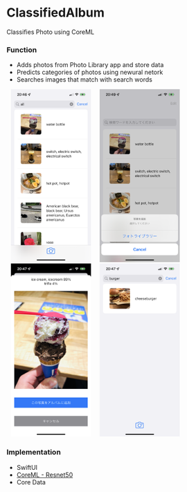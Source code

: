 # ClassifiedAlbum
Classifies Photo using CoreML

### Function
- Adds photos from Photo Library app and store data
- Predicts categories of photos using newural netork
- Searches images that match with search words

<img src="https://github.com/khhk10/ClassifiedAlbum/blob/main/demoimages/CA_image_1.PNG" height="400" hspace="10"><img src="https://github.com/khhk10/ClassifiedAlbum/blob/main/demoimages/CA_image_3.PNG" height="400" hspace="10"><img src="https://github.com/khhk10/ClassifiedAlbum/blob/main/demoimages/CA_image_4.PNG" height="400" hspace="10"><img src="https://github.com/khhk10/ClassifiedAlbum/blob/main/demoimages/CA_image_2.PNG" height="400" hspace="10">

### Implementation
- SwiftUI
- [CoreML - Resnet50](https://developer.apple.com/jp/machine-learning/models/)
- Core Data
